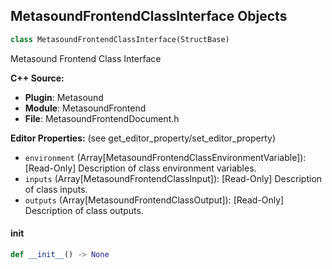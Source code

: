 ## MetasoundFrontendClassInterface Objects

```python
class MetasoundFrontendClassInterface(StructBase)
```

Metasound Frontend Class Interface

**C++ Source:**

- **Plugin**: Metasound
- **Module**: MetasoundFrontend
- **File**: MetasoundFrontendDocument.h

**Editor Properties:** (see get_editor_property/set_editor_property)

- ``environment`` (Array[MetasoundFrontendClassEnvironmentVariable]):  [Read-Only] Description of class environment variables.
- ``inputs`` (Array[MetasoundFrontendClassInput]):  [Read-Only] Description of class inputs.
- ``outputs`` (Array[MetasoundFrontendClassOutput]):  [Read-Only] Description of class outputs.

<a id="unreal.MetasoundFrontendClassInterface.__init__"></a>

#### __init__

```python
def __init__() -> None
```

<a id="unreal.ConstraintDrive"></a>